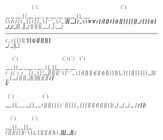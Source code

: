                  _                                        _          
                | |                                      | |         
__      __  ___ | |  ___   ___   _ __ ___    ___  ______ | |_   ___  
\ \ /\ / / / _ \| | / __| / _ \ | '_ ` _ \  / _ \|______|| __| / _ \ 
 \ V  V / |  __/| || (__ | (_) || | | | | ||  __/        | |_ | (_) |
  \_/\_/   \___||_| \___| \___/ |_| |_| |_| \___|         \__| \___/ 
                                                                     
                                                                     

                    
                    
  ___   _   _  _ __ 
 / _ \ | | | || '__|
| (_) || |_| || |   
 \___/  \__,_||_|   
                    
                    


        _                      _  _    _                
       | |                    (_)| |  | |               
  __ _ | |  __ _   ___   _ __  _ | |_ | |__   _ __ ___  
 / _` || | / _` | / _ \ | '__|| || __|| '_ \ | '_ ` _ \ 
| (_| || || (_| || (_) || |   | || |_ | | | || | | | | |
 \__,_||_| \__, | \___/ |_|   |_| \__||_| |_||_| |_| |_|
            __/ |                                       
           |___/                                        


      _               _        
     | |             | |       
 ___ | |_  _   _   __| | _   _ 
/ __|| __|| | | | / _` || | | |
\__ \| |_ | |_| || (_| || |_| |
|___/ \__| \__,_| \__,_| \__, |
                          __/ |
                         |___/ 


       _         _     
      | |       | |    
  ___ | | _   _ | |__  
 / __|| || | | || '_ \ 
| (__ | || |_| || |_) |
 \___||_| \__,_||_.__/ 